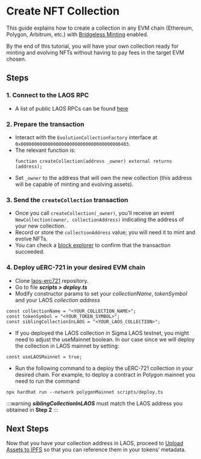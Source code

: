 # Create NFT Collection

This guide explains how to create a collection in any EVM chain (Ethereum, Polygon, Arbitrum, etc.) with [Bridgeless Minting](/learn/bridgeless-minting/introduction) enabled.

By the end of this tutorial, you will have your own collection ready for minting and evolving NFTs without having to pay fees in the target EVM chosen.

## Steps

### 1. Connect to the LAOS RPC

   - A list of public LAOS RPCs can be found [here](/learn/introduction/laos-and-its-testnet)

###  2. Prepare the transaction

   - Interact with the `EvolutionCollectionFactory` interface at
     `0x0000000000000000000000000000000000000403`.
   - The relevant function is:
     ```solidity
     function createCollection(address _owner) external returns (address);
     ```
   - Set `_owner` to the address that will own the new collection (this address will be capable of minting and evolving assets).

### 3. Send the `createCollection` transaction

   - Once you call `createCollection(_owner)`, you’ll receive an event `NewCollection(owner, collectionAddress)` indicating the address of your new collection.
   - Record or store the `collectionAddress` value; you will need it to mint and evolve NFTs.
   - You can check a [block explorer](https://sigma.explorer.laosnetwork.io/) to confirm that the transaction succeeded.

### 4. Deploy uERC-721 in your desired EVM chain

   - Clone [laos-erc721](https://github.com/freeverseio/laos-erc721) repository.
   - Go to file **_scripts > deploy.ts_**
   - Modify constructor params to set your _collectionName_, _tokenSymbol_ and your LAOS _collection address_

   ```
   const collectionName = "<YOUR_COLLECTION_NAME>";
   const tokenSymbol = "<YOUR_TOKEN_SYMBOL>";
   const siblingCollectionInLAOS = "<YOUR_LAOS_COLLECTION>";
   ```

   - If you deployed the LAOS collection in Sigma LAOS testnet, you might need to adjust the useMainnet boolean. In our case since we will deploy the collection in LAOS mainnet by setting:

   ```
   const useLAOSMainnet = true;
   ```

   - Run the following command to a deploy the uERC-721 collection in your desired chain.
     For example, to deploy a contract in Polygon mainnet you need to run the command

   ```
   npx hardhat run --network polygonMainnet scripts/deploy.ts
   ```

:::warning
_**siblingCollectionInLAOS**_ must match the LAOS address you obtained in **Step 2**
:::

## Next Steps

Now that you have your collection address in LAOS, proceed to [Upload Assets to IPFS](/guides/how-to-without-api/ipfs-upload) so that you can reference them in your tokens’ metadata.
